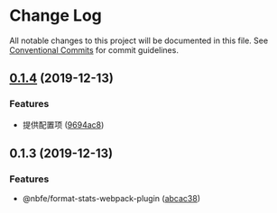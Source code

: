 # Change Log

All notable changes to this project will be documented in this file. See [Conventional Commits](https://conventionalcommits.org) for commit guidelines.

## [0.1.4](https://github.com/shuoshubao/nbfe/compare/@nbfe/format-stats-webpack-plugin@0.1.3...@nbfe/format-stats-webpack-plugin@0.1.4) (2019-12-13)

### Features

-   提供配置项 ([9694ac8](https://github.com/shuoshubao/nbfe/commit/9694ac8))

## 0.1.3 (2019-12-13)

### Features

-   @nbfe/format-stats-webpack-plugin ([abcac38](https://github.com/shuoshubao/nbfe/commit/abcac38))
